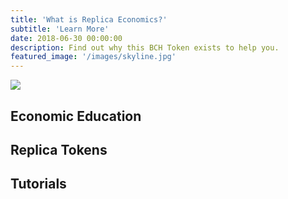 ```yaml
---
title: 'What is Replica Economics?'
subtitle: 'Learn More'
date: 2018-06-30 00:00:00
description: Find out why this BCH Token exists to help you.
featured_image: '/images/skyline.jpg'
---
```


![](https://imgur.com/iNyZ8W2)

## Economic Education

## Replica Tokens

## Tutorials

